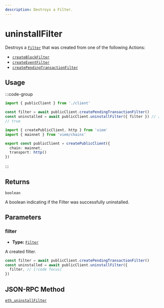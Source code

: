 ```yaml
---
description: Destroys a Filter.
---
```


# uninstallFilter

Destroys a [`Filter`](/docs/glossary/types#filter) that was created from one of the following Actions:

- [`createBlockFilter`](/docs/actions/public/createBlockFilter)
- [`createEventFilter`](/docs/actions/public/createEventFilter)
- [`createPendingTransactionFilter`](/docs/actions/public/createPendingTransactionFilter)

## Usage

:::code-group

```ts [example.ts]
import { publicClient } from './client'

const filter = await publicClient.createPendingTransactionFilter()
const uninstalled = await publicClient.uninstallFilter({ filter }) // [!code focus:99]
// true
```

```ts [client.ts]
import { createPublicClient, http } from 'viem'
import { mainnet } from 'viem/chains'

export const publicClient = createPublicClient({
  chain: mainnet,
  transport: http()
})
```

:::

## Returns

`boolean`

A boolean indicating if the Filter was successfully uninstalled.

## Parameters

### filter

- **Type:** [`Filter`](/docs/glossary/terms#filter)

A created filter.

```ts
const filter = await publicClient.createPendingTransactionFilter()
const uninstalled = await publicClient.uninstallFilter({
  filter, // [!code focus]
})
```

## JSON-RPC Method

[`eth_uninstallFilter`](https://ethereum.org/en/developers/docs/apis/json-rpc/#eth_uninstallFilter)